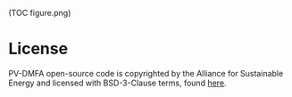 (TOC figure.png)


License
=======

PV-DMFA open-source code is copyrighted by the Alliance for Sustainable Energy and licensed with BSD-3-Clause terms, found [here](https://github.com/NREL/PV-DMFA/blob/main/LICENSE.md).
